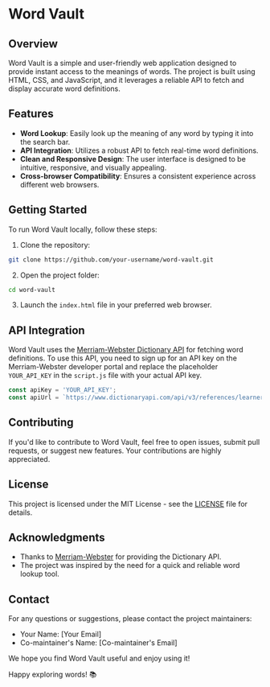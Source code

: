 # Word Vault

## Overview

Word Vault is a simple and user-friendly web application designed to provide instant access to the meanings of words. The project is built using HTML, CSS, and JavaScript, and it leverages a reliable API to fetch and display accurate word definitions.

## Features

- **Word Lookup**: Easily look up the meaning of any word by typing it into the search bar.
- **API Integration**: Utilizes a robust API to fetch real-time word definitions.
- **Clean and Responsive Design**: The user interface is designed to be intuitive, responsive, and visually appealing.
- **Cross-browser Compatibility**: Ensures a consistent experience across different web browsers.

## Getting Started

To run Word Vault locally, follow these steps:

1. Clone the repository:

```bash
git clone https://github.com/your-username/word-vault.git
```

2. Open the project folder:

```bash
cd word-vault
```

3. Launch the `index.html` file in your preferred web browser.

## API Integration

Word Vault uses the [Merriam-Webster Dictionary API](https://dictionaryapi.com/) for fetching word definitions. To use this API, you need to sign up for an API key on the Merriam-Webster developer portal and replace the placeholder `YOUR_API_KEY` in the `script.js` file with your actual API key.

```javascript
const apiKey = 'YOUR_API_KEY';
const apiUrl = `https://www.dictionaryapi.com/api/v3/references/learners/json/${searchTerm}?key=${apiKey}`;
```

## Contributing

If you'd like to contribute to Word Vault, feel free to open issues, submit pull requests, or suggest new features. Your contributions are highly appreciated.

## License

This project is licensed under the MIT License - see the [LICENSE](LICENSE) file for details.

## Acknowledgments

- Thanks to [Merriam-Webster](https://www.merriam-webster.com/) for providing the Dictionary API.
- The project was inspired by the need for a quick and reliable word lookup tool.

## Contact

For any questions or suggestions, please contact the project maintainers:

- Your Name: [Your Email]
- Co-maintainer's Name: [Co-maintainer's Email]

We hope you find Word Vault useful and enjoy using it!

Happy exploring words! 📚
